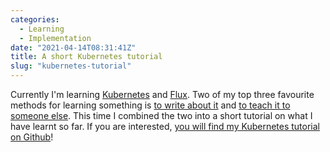 ```yaml
---
categories:
  - Learning
  - Implementation
date: "2021-04-14T08:31:41Z"
title: A short Kubernetes tutorial
slug: "kubernetes-tutorial"
---
```


Currently I'm learning [Kubernetes](https://kubernetes.io/) and [Flux](https://fluxcd.io/). Two of my top three favourite methods for learning something is [to write about it](https://sundin.github.io/) and [to teach it to someone else](https://fs.blog/2012/04/feynman-technique/). This time I combined the two into a short tutorial on what I have learnt so far. If you are interested, [you will find my Kubernetes tutorial on Github](https://github.com/Sundin/kubernetes-tutorial)!
